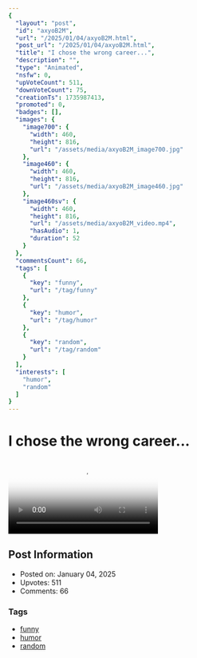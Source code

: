 ```yaml
---
{
  "layout": "post",
  "id": "axyoB2M",
  "url": "/2025/01/04/axyoB2M.html",
  "post_url": "/2025/01/04/axyoB2M.html",
  "title": "I chose the wrong career...",
  "description": "",
  "type": "Animated",
  "nsfw": 0,
  "upVoteCount": 511,
  "downVoteCount": 75,
  "creationTs": 1735987413,
  "promoted": 0,
  "badges": [],
  "images": {
    "image700": {
      "width": 460,
      "height": 816,
      "url": "/assets/media/axyoB2M_image700.jpg"
    },
    "image460": {
      "width": 460,
      "height": 816,
      "url": "/assets/media/axyoB2M_image460.jpg"
    },
    "image460sv": {
      "width": 460,
      "height": 816,
      "url": "/assets/media/axyoB2M_video.mp4",
      "hasAudio": 1,
      "duration": 52
    }
  },
  "commentsCount": 66,
  "tags": [
    {
      "key": "funny",
      "url": "/tag/funny"
    },
    {
      "key": "humor",
      "url": "/tag/humor"
    },
    {
      "key": "random",
      "url": "/tag/random"
    }
  ],
  "interests": [
    "humor",
    "random"
  ]
}
---
```


# I chose the wrong career...

<video controls playsinline loop poster="/assets/media/axyoB2M_image460.jpg">
  <source src="/assets/media/axyoB2M_video.mp4" type="video/mp4">
  Your browser does not support the video tag.
</video>

## Post Information

- Posted on: January 04, 2025
- Upvotes: 511
- Comments: 66

### Tags

- [funny](/tag/funny)
- [humor](/tag/humor)
- [random](/tag/random)
